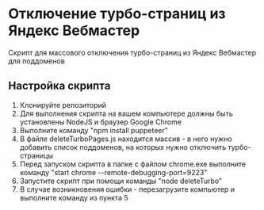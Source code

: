 # Отключение турбо-страниц из Яндекс Вебмастер

Скрипт для массового отключения турбо-страниц из Яндекс Вебмастер для поддоменов

## Настройка скрипта

1. Клонируйте репозиторий
2. Для выполнения скрипта на вашем компьютере должны быть установлены NodeJS и браузер Google Chrome
3. Выполните команду "npm install puppeteer"
4. В файле deleteTurboPages.js находится массив - в него нужно добавить список поддоменов, на которых нужно отключить турбо-страницы
5. Перед запуском скрипта в папке с файлом chrome.exe выполните команду "start chrome --remote-debugging-port=9223"
6. Запустите скрипт при помощи команды "node deleteTurbo"
7. В случае возникновения ошибки - перезагрузите компьютер и выполните команду из пункта 5
